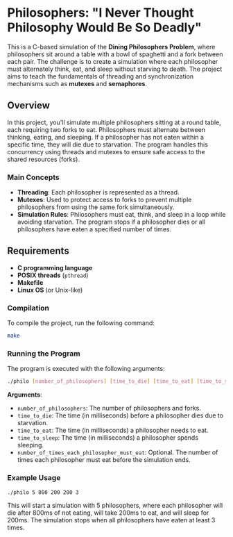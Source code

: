 # Philosophers: "I Never Thought Philosophy Would Be So Deadly"  

This is a C-based simulation of the **Dining Philosophers Problem**, where philosophers sit around a table with a bowl of spaghetti and a fork between each pair. The challenge is to create a simulation where each philosopher must alternately think, eat, and sleep without starving to death. The project aims to teach the fundamentals of threading and synchronization mechanisms such as **mutexes** and **semaphores**.

## Overview

In this project, you'll simulate multiple philosophers sitting at a round table, each requiring two forks to eat. Philosophers must alternate between thinking, eating, and sleeping. If a philosopher has not eaten within a specific time, they will die due to starvation. The program handles this concurrency using threads and mutexes to ensure safe access to the shared resources (forks).

### Main Concepts
- **Threading**: Each philosopher is represented as a thread.
- **Mutexes**: Used to protect access to forks to prevent multiple philosophers from using the same fork simultaneously.
- **Simulation Rules**: Philosophers must eat, think, and sleep in a loop while avoiding starvation. The program stops if a philosopher dies or all philosophers have eaten a specified number of times.

## Requirements

- **C programming language**  
- **POSIX threads** (`pthread`)  
- **Makefile**  
- **Linux OS** (or Unix-like)  

### Compilation

To compile the project, run the following command:

```bash
make
```

### Running the Program

The program is executed with the following arguments:

```bash
./philo [number_of_philosophers] [time_to_die] [time_to_eat] [time_to_sleep] [number_of_times_each_philosopher_must_eat (optional)]
```

**Arguments**:

- `number_of_philosophers`: The number of philosophers and forks.
- `time_to_die`: The time (in milliseconds) before a philosopher dies due to starvation.
- `time_to_eat`: The time (in milliseconds) a philosopher needs to eat.
- `time_to_sleep`: The time (in milliseconds) a philosopher spends sleeping.
- `number_of_times_each_philosopher_must_eat`: Optional. The number of times each philosopher must eat before the simulation ends.

### Example Usage

```bash
./philo 5 800 200 200 3
```

This will start a simulation with 5 philosophers, where each philosopher will die after 800ms of not eating, will take 200ms to eat, and will sleep for 200ms. The simulation stops when all philosophers have eaten at least 3 times.
